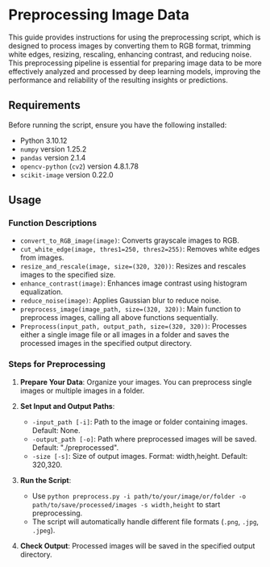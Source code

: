 # Preprocessing Image Data

This guide provides instructions for using the preprocessing script, which is designed to process images by converting them to RGB format, trimming white edges, resizing, rescaling, enhancing contrast, and reducing noise. This preprocessing pipeline is essential for preparing image data to be more effectively analyzed and processed by deep learning models, improving the performance and reliability of the resulting insights or predictions.
## Requirements

Before running the script, ensure you have the following installed:
- Python 3.10.12
- `numpy` version 1.25.2
- `pandas` version 2.1.4
- `opencv-python` (`cv2`) version 4.8.1.78
- `scikit-image` version 0.22.0

## Usage

### Function Descriptions

- `convert_to_RGB_image(image)`: Converts grayscale images to RGB.
- `cut_white_edge(image, thres1=250, thres2=255)`: Removes white edges from images.
- `resize_and_rescale(image, size=(320, 320))`: Resizes and rescales images to the specified size.
- `enhance_contrast(image)`: Enhances image contrast using histogram equalization.
- `reduce_noise(image)`: Applies Gaussian blur to reduce noise.
- `preprocess_image(image_path, size=(320, 320))`: Main function to preprocess images, calling all above functions sequentially.
- `Preprocess(input_path, output_path, size=(320, 320))`: Processes either a single image file or all images in a folder and saves the processed images in the specified output directory.

### Steps for Preprocessing

1. **Prepare Your Data**: Organize your images. You can preprocess single images or multiple images in a folder.

2. **Set Input and Output Paths**:
   - `-input_path [-i]`:  Path to the image or folder containing images.     Default: None.
   - `-output_path [-o]`: Path where preprocessed images will be saved.      Default: "./preprocessed".
   - `-size [-s]`:        Size of output images.                             Format: width,height. Default: 320,320.

4. **Run the Script**:
   - Use `python preprocess.py -i path/to/your/image/or/folder -o path/to/save/processed/images -s width,height` to start preprocessing.
   - The script will automatically handle different file formats (`.png`, `.jpg`, `.jpeg`).

5. **Check Output**: Processed images will be saved in the specified output directory.

